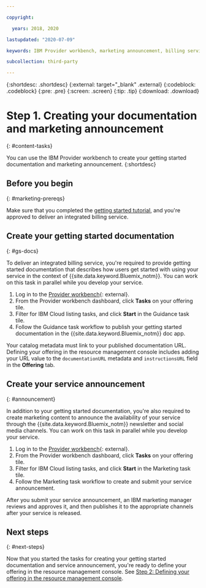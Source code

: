 ```yaml
---

copyright:

  years: 2018, 2020

lastupdated: "2020-07-09"

keywords: IBM Provider workbench, marketing announcement, billing service

subcollection: third-party

---
```


{:shortdesc: .shortdesc}
{:external: target="_blank" .external}
{:codeblock: .codeblock}
{:pre: .pre}
{:screen: .screen}
{:tip: .tip}
{:download: .download}

# Step 1. Creating your documentation and marketing announcement
{: #content-tasks}

You can use the IBM Provider workbench to create your getting started documentation and marketing announcement.
{:shortdesc}

## Before you begin
{: #marketing-prereqs}

Make sure that you completed the [getting started tutorial](/docs/third-party?topic=third-party-get-started#get-started), and you're approved to deliver an integrated billing service.

## Create your getting started documentation
{: #gs-docs}

To deliver an integrated billing service, you're required to provide getting started documentation that describes how users get started with using your service in the context of {{site.data.keyword.Bluemix_notm}}. You can work on this task in parallel while you develop your service.

1. Log in to the [Provider workbench](https://www.ibm.com/marketplace/workbench/){: external}.
2. From the Provider workbench dashboard, click **Tasks** on your offering tile.
3. Filter for IBM Cloud listing tasks, and click **Start** in the Guidance task tile.
4. Follow the Guidance task workflow to publish your getting started documentation in the {{site.data.keyword.Bluemix_notm}} doc app.

Your catalog metadata must link to your published documentation URL. Defining your offering in the resource management console includes adding your URL value to the `documentationURL` metadata and `instructionsURL` field in the **Offering** tab.

## Create your service announcement
{: #announcement}

In addition to your getting started documentation, you're also required to create marketing content to announce the availability of your service through the {{site.data.keyword.Bluemix_notm}} newsletter and social media channels. You can work on this task in parallel while you develop your service.

1. Log in to the [Provider workbench](https://www.ibm.com/marketplace/workbench/){: external}.
2. From the Provider workbench dashboard, click **Tasks** on your offering tile.
3. Filter for IBM Cloud listing tasks, and click **Start** in the Marketing task tile.
4. Follow the Marketing task workflow to create and submit your service announcement.

After you submit your service announcement, an IBM marketing manager reviews and approves it, and then publishes it to the appropriate channels after your service is released.

## Next steps
{: #next-steps}

Now that you started the tasks for creating your getting started documentation and service announcement, you're ready to define your offering in the resource management console. See [Step 2: Defining your offering in the resource management console](/docs/third-party?topic=third-party-step2-define#step2-define).
